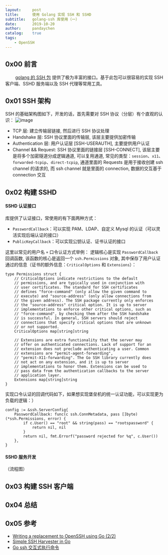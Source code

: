 ```yaml
---
layout:     post
title:      使用 Golang 实现 SSH 和 SSHD
subtitle:   golang-ssh 库使用（一）
date:       2019-10-20
author:     pandaychen
catalog:    true
tags:
    - OpenSSH
---
```


##  0x00    前言
&emsp;&emsp; [golang 的 SSH 包](https://godoc.org/golang.org/x/crypto/ssh) 提供了极为丰富的接口。基于此包可以很容易的实现 SSH 客户端、SSHD 服务端以及 SSH 代理等常用工具。

##  0x01    SSH 架构
SSH 的基础架构图如下，开发的话，首先需要对 SSH 协议（分层）有个直观的认识：
![image](https://s2.ax1x.com/2019/11/05/KzgajS.png)

-   TCP 层: 建立传输层链接, 然后进行 SSH 协议处理
-   Handshake 层: SSH 协议里面的传输层, 该层主要提供加密传输
-   Authentication 层: 用户认证层 [SSH-USERAUTH], 主要提供用户认证
-   Channel && Request: SSH 协议里面的链接层 [SSH-CONNECT], 该层主要是将多个加密隧道分成逻辑通道, 可以复用通道, 常见的类型：`session`、`x11`、`forwarded-tcpip`、`direct-tcpip`, 通道里面的 Requests 是用于接收创建 ssh channel 的请求的, 而 ssh channel 就是里面的 connection, 数据的交互基于 connection 交互

##  0x02    构建 SSHD

####    SSHD 认证接口
库提供了认证接口，常使用的有下面两种方式：
-   `PasswordCallback`：可以实现 PAM、LDAP、自定义 Mysql 的认证（可以灵活实现后端认证的接口）
-   `PublicKeyCallback`：可以实现公钥认证、证书认证的接口

这里以常见的用户名 `+` 口令认证方式举例：
逻辑核心是实现 `PasswordCallback` 回调函数, 该函数的核心是返回一个 `ssh.Permissions` 对象, 其中保存了用户认证通过的信息（证书的额外信息：`CriticalOptions` 和 `Extensions`）：
```golang
type Permissions struct {
    // CriticalOptions indicate restrictions to the default
    // permissions, and are typically used in conjunction with
    // user certificates. The standard for SSH certificates
    // defines "force-command" (only allow the given command to
    // execute) and "source-address" (only allow connections from
    // the given address). The SSH package currently only enforces
    // the "source-address" critical option. It is up to server
    // implementations to enforce other critical options, such as
    // "force-command", by checking them after the SSH handshake
    // is successful. In general, SSH servers should reject
    // connections that specify critical options that are unknown
    // or not supported.
    CriticalOptions map[string]string

    // Extensions are extra functionality that the server may
    // offer on authenticated connections. Lack of support for an
    // extension does not preclude authenticating a user. Common
    // extensions are "permit-agent-forwarding",
    // "permit-X11-forwarding". The Go SSH library currently does
    // not act on any extension, and it is up to server
    // implementations to honor them. Extensions can be used to
    // pass data from the authentication callbacks to the server
    // application layer.
    Extensions map[string]string
}
```

实现口令认证的回调代码如下，如果想实现堡垒机的统一认证功能，可以实现更为负载的逻辑：）

```golang
config := &ssh.ServerConfig{
	PasswordCallback: func(c ssh.ConnMetadata, pass []byte) (*ssh.Permissions, error) {
		if c.User() == "root" && string(pass) == "rootspassword" {
			return nil, nil
		}
		return nil, fmt.Errorf("password rejected for %q", c.User())
	},
}
```

####    SSHD 服务开发
（流程图）


##  0x03    构建 SSH 客户端


##  0x04    总结

##  0x05    参考
-   [Writing a replacement to OpenSSH using Go (2/2)](https://scalingo.com/blog/writing-a-replacement-to-openssh-using-go-22.html)
-   [Simple SSH Harvester in Go](https://parsiya.net/blog/2017-12-29-simple-ssh-harvester-in-go/)
-   [Go ssh 交互式执行命令](https://mritd.me/2018/11/09/go-interactive-shell/)